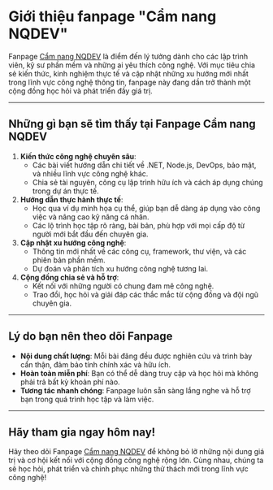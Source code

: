 # Giới thiệu fanpage "Cẩm nang NQDEV"

Fanpage [Cẩm nang NQDEV](https://www.facebook.com/cam.nang.nqdev) là điểm đến lý tưởng dành cho các lập trình viên, kỹ sư phần mềm và những ai yêu thích công nghệ. Với mục tiêu chia sẻ kiến thức, kinh nghiệm thực tế và cập nhật những xu hướng mới nhất trong lĩnh vực công nghệ thông tin, fanpage này đang dần trở thành một cộng đồng học hỏi và phát triển đầy giá trị.

***

## **Những gì bạn sẽ tìm thấy tại Fanpage Cẩm nang NQDEV**

1. **Kiến thức công nghệ chuyên sâu**:
   * Các bài viết hướng dẫn chi tiết về .NET, Node.js, DevOps, bảo mật, và nhiều lĩnh vực công nghệ khác.
   * Chia sẻ tài nguyên, công cụ lập trình hữu ích và cách áp dụng chúng trong dự án thực tế.
2. **Hướng dẫn thực hành thực tế**:
   * Học qua ví dụ minh họa cụ thể, giúp bạn dễ dàng áp dụng vào công việc và nâng cao kỹ năng cá nhân.
   * Các lộ trình học tập rõ ràng, bài bản, phù hợp với mọi cấp độ từ người mới bắt đầu đến chuyên gia.
3. **Cập nhật xu hướng công nghệ**:
   * Thông tin mới nhất về các công cụ, framework, thư viện, và các phiên bản phần mềm.
   * Dự đoán và phân tích xu hướng công nghệ tương lai.
4. **Cộng đồng chia sẻ và hỗ trợ**:
   * Kết nối với những người có chung đam mê công nghệ.
   * Trao đổi, học hỏi và giải đáp các thắc mắc từ cộng đồng và đội ngũ chuyên gia.

***

## **Lý do bạn nên theo dõi Fanpage**

* **Nội dung chất lượng**: Mỗi bài đăng đều được nghiên cứu và trình bày cẩn thận, đảm bảo tính chính xác và hữu ích.
* **Hoàn toàn miễn phí**: Bạn có thể dễ dàng truy cập và học hỏi mà không phải trả bất kỳ khoản phí nào.
* **Tương tác nhanh chóng**: Fanpage luôn sẵn sàng lắng nghe và hỗ trợ bạn trong quá trình học tập và làm việc.

***

## **Hãy tham gia ngay hôm nay!**

Hãy theo dõi Fanpage [Cẩm nang NQDEV](https://www.facebook.com/cam.nang.nqdev) để không bỏ lỡ những nội dung giá trị và cơ hội kết nối với cộng đồng công nghệ rộng lớn. Cùng nhau, chúng ta sẽ học hỏi, phát triển và chinh phục những thử thách mới trong lĩnh vực công nghệ!
